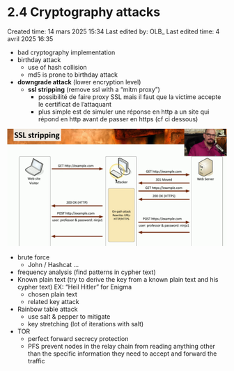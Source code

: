 # 2.4 Cryptography attacks

Created time: 14 mars 2025 15:34
Last edited by: OLB_
Last edited time: 4 avril 2025 16:35

- bad cryptography implementation
- birthday attack
    - use of hash collision
    - md5 is prone to birthday attack
- **downgrade attack** (lower encryption level)
    - **ssl stripping** (remove ssl with a “mitm proxy”)
        - possibilité de faire proxy SSL mais il faut que la victime accepte le certificat de l’attaquant
        - plus simple est de simuler une réponse en http a un site qui répond en http avant de passer en https (cf ci dessous)

![image.png](image%2038.png)

- brute force
    - John / Hashcat …
- frequency analysis (find patterns in cypher text)
- Known plain text (try to derive the key from a known plain text and his cypher text) EX: “Heil Hitler” for Enigma
    - chosen plain text
    - related key attack
- Rainbow table attack
    - use salt & pepper to mitigate
    - key stretching (lot of iterations with salt)
- TOR
    - perfect forward secrecy protection
    - PFS prevent nodes in the relay chain
    from reading anything other than the specific information they need to accept and forward the traffic